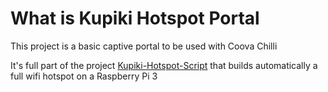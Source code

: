What is Kupiki Hotspot Portal
==================

This project is a basic captive portal to be used with Coova Chilli

It's full part of the project [Kupiki-Hotspot-Script](https://github.com/pihomeserver/Kupiki-Hotspot-Script) that builds automatically a full wifi hotspot on a Raspberry Pi 3
